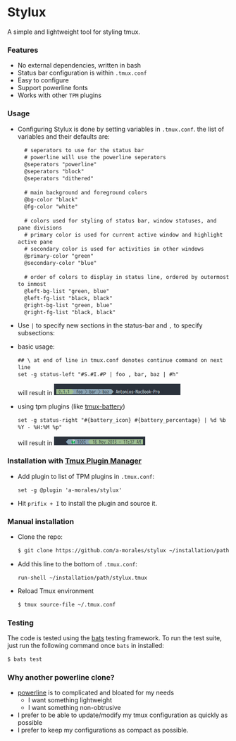 # Stylux

A simple and lightweight tool for styling tmux.

### Features
  - No external dependencies, written in bash
  - Status bar configuration is within `.tmux.conf`
  - Easy to configure
  - Support powerline fonts
  - Works with other `TPM` plugins

### Usage

- Configuring Stylux is done by setting variables in `.tmux.conf`. the list of variables and their defaults are:
  ```
    # seperators to use for the status bar
    # powerline will use the powerline seperators
    @seperators "powerline"
    @seperators "block"
    @seperators "dithered"

    # main background and foreground colors
    @bg-color "black"
    @fg-color "white"

    # colors used for styling of status bar, window statuses, and pane divisions
    # primary color is used for current active window and highlight active pane
    # secondary color is used for activities in other windows
    @primary-color "green"
    @secondary-color "blue"

    # order of colors to display in status line, ordered by outermost to inmost
    @left-bg-list "green, blue"
    @left-fg-list "black, black"
    @right-bg-list "green, blue"
    @right-fg-list "black, black"
  ```

- Use `|` to specify new sections in the status-bar and `,` to specify subsections:
- basic usage:
  ```
  ## \ at end of line in tmux.conf denotes continue command on next line
  set -g status-left "#S.#I.#P | foo , bar, baz | #h"
  ```

  will result in ![left status](./images/left-status.png)

- using tpm plugins (like [tmux-battery](https://github.com/tmux-plugins/tmux-battery))
  ```
  set -g status-right "#{battery_icon} #{battery_percentage} | %d %b %Y - %H:%M %p"
  ```

  will result in ![right status](./images/right-status.png)

### Installation with [Tmux Plugin Manager](https://github.com/tmux-plugins/tpm)
- Add plugin to list of TPM plugins in `.tmux.conf`:
  ```
  set -g @plugin 'a-morales/stylux'
  ```

- Hit `prifix + I` to install the plugin and source it.

### Manual installation
- Clone the repo:
  ```bash
  $ git clone https://github.com/a-morales/stylux ~/installation/path
  ```

- Add this line to the bottom of `.tmux.conf`:
  ```
  run-shell ~/installation/path/stylux.tmux
  ```

- Reload Tmux environment
  ```bash
  $ tmux source-file ~/.tmux.conf
  ```

### Testing

The code is tested using the [bats](https://github.com/sstephenson/bats) testing framework.
To run the test suite, just run the following command once `bats` in installed:
  ```bash
  $ bats test
  ```

### Why another powerline clone?
  - [powerline](https://github.com/powerline/powerline) is to complicated and bloated for my needs
    - I want something lightweight
    - I want something non-obtrusive
  - I prefer to be able to update/modify my tmux configuration as quickly as possible
  - I prefer to keep my configurations as compact as possible.
